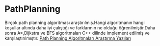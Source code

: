 # PathPlanning
Birçok path planning algoritması araştırılmış.Hangi algoritmanın hangi koşullar altında daha iyi çalıştığı ve farklarının ne olduğu öğrenilmiştir.Daha sonra A*,Dijkstra ve BFS algoritmaları C++ dilinde implement edilmiş ve karşılaştırılmıştır.
[Path Planning Algoritmaları Araştırma Yazıları](https://coderxx.blogspot.com/2020/08/path-planning-algorithms-purpose-of.html)
